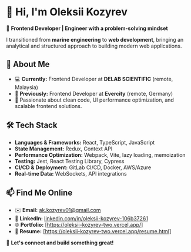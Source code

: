 # 👋 Hi, I'm Oleksii Kozyrev  

🚀 **Frontend Developer | Engineer with a problem-solving mindset**  

I transitioned from **marine engineering** to **web development**, bringing an analytical and structured approach to building modern web applications.  

## 🔹 About Me  
- 💻 **Currently:** Frontend Developer at **DELAB SCIENTIFIC** (remote, Malaysia)  
- 🔄 **Previously:** Frontend Developer at **Evercity** (remote, Germany)  
- 🎯 Passionate about clean code, UI performance optimization, and scalable frontend solutions.  

## 🛠 Tech Stack  
- **Languages & Frameworks:** React, TypeScript, JavaScript  
- **State Management:** Redux, Context API  
- **Performance Optimization:** Webpack, Vite, lazy loading, memoization  
- **Testing:** Jest, React Testing Library, Cypress  
- **CI/CD & Deployment:** GitLab CI/CD, Docker, AWS/Azure  
- **Real-time Data:** WebSockets, API integrations  

## 📫 Find Me Online  
- ✉️ **Email:** [ak.kozyrev01@gmail.com](mailto:ak.kozyrev01@gmail.com)  
- 💼 **LinkedIn:** [linkedin.com/in/oleksii-kozyrev-106b37261](https://linkedin.com/in/oleksii-kozyrev-106b37261)  
- 🌐 **Portfolio:** [https://oleksii-kozyrev-two.vercel.app/]  
- 📝 **Resume:** [https://oleksii-kozyrev-two.vercel.app/resume.html]  

🚀 **Let's connect and build something great!**
